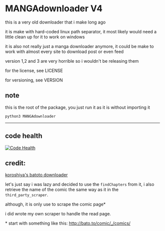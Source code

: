 MANGAdownloader V4
====

this is a very old downloader that i make long ago

it is make with hard-coded linux path separator, it most likely would
need a little clean up for it to work on windows

it is also not really just a manga downloader anymore, it could be make to work
with almost every site to download post or even feed

version 1,2 and 3 are very horrible so i wouldn't be releasing them

for the license, see LICENSE

for versioning, see VERSION

note
----
this is the root of the package, you just run it as it is without importing it

`python3 MANGAdownloader`

____

code health
----
[![Code Health](https://landscape.io/github/asl97/MANGAdownloader/master/landscape.svg)](https://landscape.io/github/asl97/MANGAdownloader/master)

credit:
----

[koroshiya's batoto downloader](https://github.com/koroshiya/batoto-downloader-py/)

let's just say i was lazy and decided to use the `findChapters` from it,
i also retrieve the name of the comic the same way as it in the `third_party_scraper`.

although, it is only use to scrape the comic page*

i did wrote my own scraper to handle the read page.

\* start with something like this: http://bato.to/comic/_/comics/
